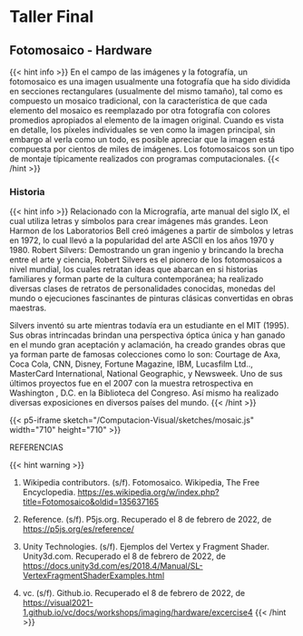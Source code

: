 # Taller Final

## Fotomosaico - Hardware

{{< hint info >}}
En el campo de las imágenes y la fotografía, un fotomosaico es una imagen usualmente una fotografía que ha sido dividida en secciones rectangulares (usualmente del mismo tamaño), tal como es compuesto un mosaico tradicional, con la característica de que cada elemento del mosaico es reemplazado por otra fotografía con colores promedios apropiados al elemento de la imagen original. Cuando es vista en detalle, los píxeles individuales se ven como la imagen principal, sin embargo al verla como un todo, es posible apreciar que la imagen está compuesta por cientos de miles de imágenes.
Los fotomosaicos son un tipo de montaje típicamente realizados con programas computacionales.
{{< /hint >}}


### Historia
{{< hint info >}}
Relacionado con la Micrografía, arte manual del siglo IX, el cual utiliza letras y símbolos para crear imágenes más grandes. Leon Harmon de los Laboratorios Bell creó imágenes a partir de símbolos y letras en 1972, lo cual llevó a la popularidad del arte ASCII en los años 1970 y 1980.
Robert Silvers: Demostrando un gran ingenio y brincando la brecha entre el arte y ciencia, Robert Silvers es el pionero de los fotomosaicos a nivel mundial, los cuales retratan ideas que abarcan en si historias familiares y forman parte de la cultura contemporánea; ha realizado diversas clases de retratos de personalidades conocidas, monedas del mundo o ejecuciones fascinantes de pinturas clásicas convertidas en obras maestras.

Silvers inventó su arte mientras todavía era un estudiante en el MIT (1995). Sus obras intrincadas brindan una perspectiva óptica única y han ganado en el mundo gran aceptación y aclamación, ha creado grandes obras que ya forman parte de famosas colecciones como lo son: Courtage de Axa, Coca Cola, CNN, Disney, Fortune Magazine, IBM, Lucasfilm Ltd.., MasterCard International, National Geographic, y Newsweek. Uno de sus últimos proyectos fue en el 2007 con la muestra retrospectiva en Washington , D.C. en la Biblioteca del Congreso. Así mismo ha realizado diversas exposiciones en diversos países del mundo.
{{< /hint >}}

{{< p5-iframe sketch="/Computacion-Visual/sketches/mosaic.js" width="710" height="710" >}}

REFERENCIAS

{{< hint warning >}}
1. Wikipedia contributors. (s/f). Fotomosaico. Wikipedia, The Free Encyclopedia. https://es.wikipedia.org/w/index.php?title=Fotomosaico&oldid=135637165

2. Reference. (s/f). P5js.org. Recuperado el 8 de febrero de 2022, de https://p5js.org/es/reference/

3. Unity Technologies. (s/f). Ejemplos del Vertex y Fragment Shader. Unity3d.com. Recuperado el 8 de febrero 
de 2022, de https://docs.unity3d.com/es/2018.4/Manual/SL-VertexFragmentShaderExamples.html

4. vc. (s/f). Github.io. Recuperado el 8 de febrero de 2022, de https://visual2021-1.github.io/vc/docs/workshops/imaging/hardware/excercise4
{{< /hint >}}